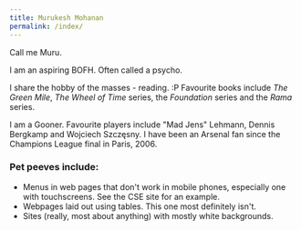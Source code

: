 ```yaml
---
title: Murukesh Mohanan
permalink: /index/
---
```


<div markdown="1" class="section">

Call me Muru.

</div>

<div markdown="1" class="section">

I am an aspiring BOFH. Often called a psycho.

</div>

<div markdown="1" class="section">

I share the hobby of the masses - reading. :P  Favourite books include *The
Green Mile*, *The Wheel of Time* series, the *Foundation* series and the *Rama*
series.

</div>

<div markdown="1" class="section">

I am a Gooner. Favourite players include "Mad Jens" Lehmann, Dennis Bergkamp
and Wojciech Szczęsny.  I have been an Arsenal fan since the Champions League
final in Paris, 2006.  

</div>

<div markdown="1" class="section">

### Pet peeves include:
- Menus in web pages that don't work in mobile phones, especially one with
  touchscreens. See the CSE site for an example.
- Webpages laid out using tables. This one most definitely isn't.
- Sites (really, most about anything) with mostly white backgrounds.

</div>
